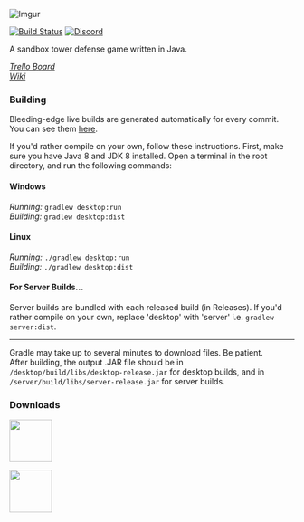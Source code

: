 ![Imgur](https://i.imgur.com/w4N0yhv.png)

[![Build Status](https://travis-ci.org/Anuken/Mindustry.svg?branch=master)](https://travis-ci.org/Anuken/Mindustry) 
[![Discord](https://img.shields.io/discord/391020510269669376.svg)](https://discord.gg/mindustry)

A sandbox tower defense game written in Java.

_[Trello Board](https://trello.com/b/aE2tcUwF/mindustry-40-plans)_  
_[Wiki](http://mindustry.wikia.com/wiki/Mindustry_Wiki)_ 

### Building

Bleeding-edge live builds are generated automatically for every commit. You can see them [here](https://jenkins.hellomouse.net/job/mindustry/).

If you'd rather compile on your own, follow these instructions.
First, make sure you have Java 8 and JDK 8 installed. Open a terminal in the root directory, and run the following commands:

#### Windows

_Running:_ `gradlew desktop:run`  
_Building:_ `gradlew desktop:dist`

#### Linux

_Running:_ `./gradlew desktop:run`  
_Building:_ `./gradlew desktop:dist`

#### For Server Builds...

Server builds are bundled with each released build (in Releases). If you'd rather compile on your own, replace 'desktop' with 'server' i.e. `gradlew server:dist`.

---

Gradle may take up to several minutes to download files. Be patient. <br>
After building, the output .JAR file should be in `/desktop/build/libs/desktop-release.jar` for desktop builds, and in `/server/build/libs/server-release.jar` for server builds.

### Downloads

<a href="https://anuke.itch.io/mindustry"><img src="https://i.imgur.com/sk26hTV.png" width="auto" height="75"></a>

<a href="https://play.google.com/store/apps/details?id=io.anuke.mindustry&hl=en"><img src="https://i.imgur.com/8dF6l81.png" width="auto" height="75"></a>

